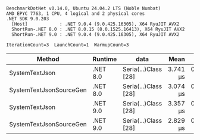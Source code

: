 ```

BenchmarkDotNet v0.14.0, Ubuntu 24.04.2 LTS (Noble Numbat)
AMD EPYC 7763, 1 CPU, 4 logical and 2 physical cores
.NET SDK 9.0.203
  [Host]            : .NET 9.0.4 (9.0.425.16305), X64 RyuJIT AVX2
  ShortRun-.NET 8.0 : .NET 8.0.15 (8.0.1525.16413), X64 RyuJIT AVX2
  ShortRun-.NET 9.0 : .NET 9.0.4 (9.0.425.16305), X64 RyuJIT AVX2

IterationCount=3  LaunchCount=1  WarmupCount=3  

```
| Method                  | Runtime  | data                 | Mean     | Error     | StdDev    | Min      | Max      | Gen0   | Allocated |
|------------------------ |--------- |--------------------- |---------:|----------:|----------:|---------:|---------:|-------:|----------:|
| SystemTextJson          | .NET 8.0 | Seria(...)Class [28] | 3.741 μs | 0.0773 μs | 0.0042 μs | 3.737 μs | 3.745 μs | 0.1259 |   2.07 KB |
| SystemTextJsonSourceGen | .NET 8.0 | Seria(...)Class [28] | 3.074 μs | 0.5530 μs | 0.0303 μs | 3.049 μs | 3.108 μs | 0.1335 |    2.2 KB |
| SystemTextJson          | .NET 9.0 | Seria(...)Class [28] | 3.357 μs | 0.4736 μs | 0.0260 μs | 3.331 μs | 3.383 μs | 0.1259 |   2.07 KB |
| SystemTextJsonSourceGen | .NET 9.0 | Seria(...)Class [28] | 2.829 μs | 0.0109 μs | 0.0006 μs | 2.828 μs | 2.829 μs | 0.1335 |    2.2 KB |
